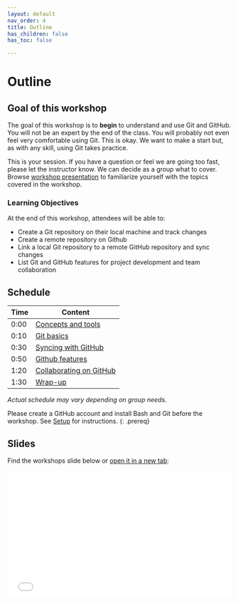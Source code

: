 ```yaml
---
layout: default
nav_order: 4
title: Outline
has_children: false
has_toc: false

---
```


# Outline

## Goal of this workshop

The goal of this workshop is to **begin** to understand and use Git and GitHub. You will not be an expert by the end of the class. You will probably not even feel very comfortable using Git. This is okay. We want to make a start but, as with any skill, using Git takes practice.

This is your session. If you have a question or feel we are going too fast, please let the instructor know. We can decide as a group what to cover. Browse [workshop presentation](https://ubc-library-rc.github.io/intro-git/content/git_concepts.html) to familiarize yourself with the topics covered in the workshop.

### Learning Objectives

At the end of this workshop, attendees will be able to:

- Create a Git repository on their local machine and track changes
- Create a remote repository on Github
- Link a local Git repository to a remote GitHub repository and sync changes
- List Git and GitHub features for project development and team collaboration

## Schedule

| Time | Content 
| --- | --- 
| 0:00 | [Concepts and tools](01_what_is_git.md)
| 0:10 | [Git basics](02_getting_started.md)
| 0:30 | [Syncing with GitHub](03_sync.md)
| 0:50 | [Github features](04_github.md)
| 1:20 | [Collaborating on GitHub](05_collab_on_github.md)
| 1:30 | [Wrap-up](6-extra-material)

_Actual schedule may vary depending on group needs._

Please create a GitHub account and install Bash and Git before the workshop. See [Setup](https://ubc-library-rc.github.io/intro-git/) for instructions.
{: .prereq}

## Slides

Find the workshops slide below or <a href="git_concepts.html" target="_blank">open it in a new tab</a>:

<div style="overflow: hidden;
  padding-top: 56.25%;
  position: relative">
  <iframe src="git_concepts.html" title="demo embedded slide deck" scrolling="no" frameborder="0"
    style="border: 0;
   height: 100%;
   left: 0;
   position: absolute;
   top: 0;
   width: 100%;">
   <p>Your browser does not support iframes.</p>
 </iframe>
</div>

